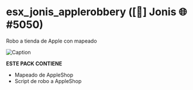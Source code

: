 # esx_jonis_applerobbery ([🧊] Jonis 🌐#5050)
Robo a tienda de Apple con mapeado

![Caption](https://thefivemguy.com/media/2021/08/esx_apple_5.webp)	

**ESTE PACK CONTIENE**
* Mapeado de AppleShop
* Script de robo a AppleShop

